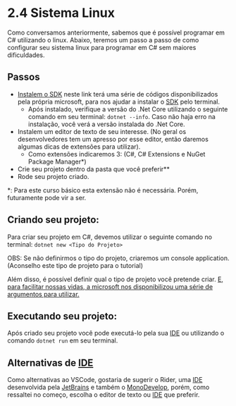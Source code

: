# 2.4 Sistema Linux

Como conversamos anteriormente, sabemos que é possível programar em C# utilizando o linux. Abaixo, teremos um passo a passo de como configurar seu sistema linux para programar em C# sem maiores dificuldades.

## Passos

- [Instalem o SDK](https://docs.microsoft.com/pt-br/dotnet/core/install/linux) neste link terá uma série de códigos disponibilizados pela própria microsoft, para nos ajudar a instalar o [SDK](https://pt.wikipedia.org/wiki/Kit_de_desenvolvimento_de_software) pelo terminal.
    - Após instalado, verifique a versão do .Net Core utilizando o seguinte comando em seu terminal: `dotnet --info`. Caso não haja erro na instalação, você verá a versão instalada do .Net Core.
- Instalem um editor de texto de seu interesse. (No geral os desenvolvedores tem um apresso por esse editor, então daremos algumas dicas de extensões para utilizar).
    - Como extensões indicaremos 3: (C#, C# Extensions e NuGet Package Manager\*)
- Crie seu projeto dentro da pasta que você preferir\*\*
- Rode seu projeto criado.

\*: Para este curso básico esta extensão não é necessária. Porém, futuramente pode vir a ser.

## Criando seu projeto:

Para criar seu projeto em C#, devemos utilizar o seguinte comando no terminal:
`dotnet new <Tipo do Projeto>`

OBS: Se não definirmos o tipo do projeto, criaremos um console application. (Aconselho este tipo de projeto para o tutorial)

Além disso, é possível definir qual o tipo de projeto você pretende criar. [E, para facilitar nossas vidas, a microsoft nos disponibilizou uma série de argumentos para utilizar.](https://docs.microsoft.com/pt-br/dotnet/core/tools/dotnet-new)

## Executando seu projeto:

Após criado seu projeto você pode executá-lo pela sua [IDE](https://pt.wikipedia.org/wiki/Ambiente_de_desenvolvimento_integrado) ou utilizando o comando `dotnet run` em seu terminal.

## Alternativas de [IDE](https://pt.wikipedia.org/wiki/Ambiente_de_desenvolvimento_integrado)

Como alternativas ao VSCode, gostaria de sugerir o Rider, uma [IDE](https://pt.wikipedia.org/wiki/Ambiente_de_desenvolvimento_integrado) desenvolvida pela [JetBrains](https://www.jetbrains.com/rider/) e também o [MonoDevelop](https://www.monodevelop.com/), porém, como ressaltei no começo, escolha o editor de texto ou [IDE](https://pt.wikipedia.org/wiki/Ambiente_de_desenvolvimento_integrado) que preferir.

